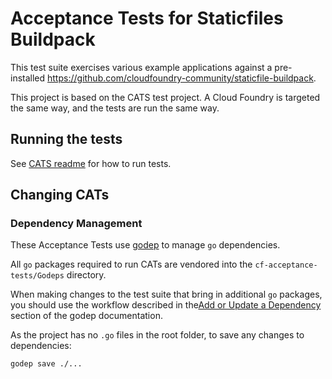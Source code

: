 Acceptance Tests for Staticfiles Buildpack
==========================================

This test suite exercises various example applications against a pre-installed https://github.com/cloudfoundry-community/staticfile-buildpack.

This project is based on the CATS test project. A Cloud Foundry is targeted the same way, and the tests are run the same way.

Running the tests
-----------------

See [CATS readme](https://github.com/cloudfoundry/cf-acceptance-tests#running-the-tests) for how to run tests.

Changing CATs
-------------

### Dependency Management

These Acceptance Tests use [godep](https://github.com/tools/godep) to manage `go` dependencies.

All `go` packages required to run CATs are vendored into the `cf-acceptance-tests/Godeps` directory.

When making changes to the test suite that bring in additional `go` packages, you should use the workflow described in the[Add or Update a Dependency](https://github.com/tools/godep#add-or-update-a-dependency) section of the godep documentation.

As the project has no `.go` files in the root folder, to save any changes to dependencies:

```bash
godep save ./...
```
